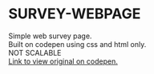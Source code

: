 # SURVEY-WEBPAGE
Simple web survey page.<br>
Built on codepen using css and html only.<br>
NOT SCALABLE<br>
<a href="https://codepen.io/mekglitch/details/MWebWYK">Link to view original on codepen.</a>
